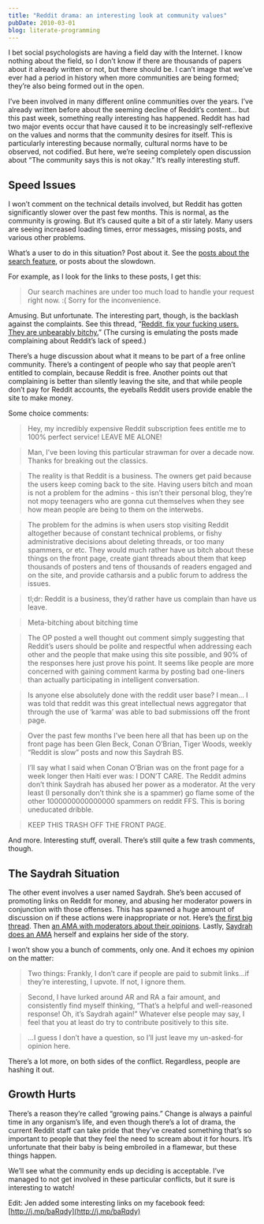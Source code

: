 ```yaml
---
title: "Reddit drama: an interesting look at community values"
pubDate: 2010-03-01
blog: literate-programming
---
```



I bet social psychologists are having a field day with the Internet. I know nothing about the field, so I don’t know if there are thousands of papers about it already written or not, but there should be. I can’t image that we’ve ever had a period in history when more communities are being formed; they’re also being formed out in the open.

I’ve been involved in many different online communities over the years. I’ve already written before about the seeming decline of Reddit’s content… but this past week, something really interesting has happened. Reddit has had two major events occur that have caused it to be increasingly self-reflexive on the values and norms that the community desires for itself. This is particularly interesting because normally, cultural norms have to be observed, not codified. But here, we’re seeing completely open discussion about “The community says this is not okay.” It’s really interesting stuff.

## Speed Issues

I won’t comment on the technical details involved, but Reddit has gotten significantly slower over the past few months. This is normal, as the community is growing. But it’s caused quite a bit of a stir lately. Many users are seeing increased loading times, error messages, missing posts, and various other problems.

What’s a user to do in this situation? Post about it. See the [posts about the search feature](http://www.reddit.com/search?q=fix+search&sort=hot&t=month), or posts about the slowdown.

For example, as I look for the links to these posts, I get this:

> Our search machines are under too much load to handle your request right now. :( Sorry for the inconvenience.
> 

Amusing. But unfortunate. The interesting part, though, is the backlash against the complaints. See this thread, “[Reddit, fix your fucking users. They are unbearably bitchy.](http://www.reddit.com/r/reddit.com/comments/b7jnr/reddit_fix_your_fucking_users_they_are_unbearably/)” (The cursing is emulating the posts made complaining about Reddit’s lack of speed.)

There’s a huge discussion about what it means to be part of a free online community. There’s a contingent of people who say that people aren’t entitled to complain, because Reddit is free. Another points out that complaining is better than silently leaving the site, and that while people don’t pay for Reddit accounts, the eyeballs Reddit users provide enable the site to make money.

Some choice comments:

> Hey, my incredibly expensive Reddit subscription fees entitle me to 100% perfect service! LEAVE ME ALONE!
> 

> Man, I’ve been loving this particular strawman for over a decade now. Thanks for breaking out the classics.
> 

> The reality is that Reddit is a business. The owners get paid because the users keep coming back to the site. Having users bitch and moan is not a problem for the admins - this isn’t their personal blog, they’re not mopy teenagers who are gonna cut themselves when they see how mean people are being to them on the interwebs.
> 

> The problem for the admins is when users stop visiting Reddit altogether because of constant technical problems, or fishy administrative decisions about deleting threads, or too many spammers, or etc. They would much rather have us bitch about these things on the front page, create giant threads about them that keep thousands of posters and tens of thousands of readers engaged and on the site, and provide catharsis and a public forum to address the issues.
> 

> tl;dr: Reddit is a business, they’d rather have us complain than have us leave.
> 

> Meta-bitching about bitching time
> 

> The OP posted a well thought out comment simply suggesting that Reddit’s users should be polite and respectful when addressing each other and the people that make using this site possible, and 90% of the responses here just prove his point. It seems like people are more concerned with gaining comment karma by posting bad one-liners than actually participating in intelligent conversation.
> 

> Is anyone else absolutely done with the reddit user base? I mean… I was told that reddit was this great intellectual news aggregator that through the use of ‘karma’ was able to bad submissions off the front page.
> 

> Over the past few months I’ve been here all that has been up on the front page has been Glen Beck, Conan O’Brian, Tiger Woods, weekly “Reddit is slow” posts and now this Saydrah BS.
> 

> I’ll say what I said when Conan O’Brian was on the front page for a week longer then Haiti ever was: I DON’T CARE. The Reddit admins don’t think Saydrah has abused her power as a moderator. At the very least (I personally don’t think she is a spammer) go flame some of the other 1000000000000000 spammers on reddit FFS. This is boring uneducated dribble.
> 

> KEEP THIS TRASH OFF THE FRONT PAGE.
> 

And more. Interesting stuff, overall. There’s still quite a few trash comments, though.

## The Saydrah Situation

The other event involves a user named Saydrah. She’s been accused of promoting links on Reddit for money, and abusing her moderator powers in conjunction with those offenses. This has spawned a huge amount of discussion on if these actions were inappropriate or not. Here’s [the first big thread](http://www.reddit.com/r/reddit.com/comments/b7e25/today_i_learned_that_one_of_reddits_most_active/). Then [an AMA with moderators about their opinions](http://www.reddit.com/r/IAmA/comments/b7hpb/re_the_alleged_conflict_of_interest_on_reddit/). Lastly, [Saydrah does an AMA](http://www.reddit.com/r/IAmA/comments/b7tew/fine_here_saydrah_ama_it_couldnt_get_much_worse/) herself and explains her side of the story.

I won’t show you a bunch of comments, only one. And it echoes my opinion on the matter:

> Two things: Frankly, I don’t care if people are paid to submit links…if they’re interesting, I upvote. If not, I ignore them.
> 

> Second, I have lurked around AR and RA a fair amount, and consistently find myself thinking, “That’s a helpful and well-reasoned response! Oh, it’s Saydrah again!” Whatever else people may say, I feel that you at least do try to contribute positively to this site.
> 

> …I guess I don’t have a question, so I’ll just leave my un-asked-for opinion here.
> 

There’s a lot more, on both sides of the conflict. Regardless, people are hashing it out.

## Growth Hurts

There’s a reason they’re called “growing pains.” Change is always a painful time in any organism’s life, and even though there’s a lot of drama, the current Reddit staff can take pride that they’ve created something that’s so important to people that they feel the need to scream about it for hours. It’s unfortunate that their baby is being embroiled in a flamewar, but these things happen.

We’ll see what the community ends up deciding is acceptable. I’ve managed to not get involved in these particular conflicts, but it sure is interesting to watch!

Edit: Jen added some interesting links on my facebook feed: [http://j.mp/baRqdy](http://j.mp/baRqdy)
